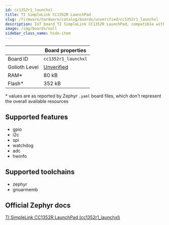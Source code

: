 ```yaml
---
id: cc1352r1_launchxl
title: TI SimpleLink CC1352R LaunchPad
slug: /firmware/hardware/catalog/boards/unverified/cc1352r1_launchxl
description: IoT board TI SimpleLink CC1352R LaunchPad, compatible with Golioth at unverified level.
image: /img/boards/null
sidebar_class_name: hide-item
---
```


[//]: # (This is an auto-generated file, do not edit! Changes to it will be lost upon re-generation)



|                | Board properties     |
| -------------  | -------------------- |
| Board ID       | `cc1352r1_launchxl` |
| Golioth Level  | [Unverified](/firmware/hardware#unverified-boards) |
| RAM*           | 80 kB |
| Flash*         | 352 kB |

\* values are as reported by Zephyr `.yaml` board files, which don't represent the overall available resources



## Supported features

* gpio
* i2c
* spi
* watchdog
* adc
* hwinfo

## Supported toolchains

* zephyr
* gnuarmemb

## Official Zephyr docs

[TI SimpleLink CC1352R LaunchPad (cc1352r1_launchxl)](https://docs.zephyrproject.org/latest/boards/ti/cc1352r1_launchxl/doc/index.html)
